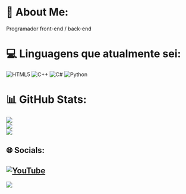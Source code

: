 # 💫 About Me:
Programador front-end / back-end

# 💻 Linguagens que atualmente sei:
![HTML5](https://img.shields.io/badge/html5-%23E34F26.svg?style=for-the-badge&logo=html5&logoColor=white) ![C++](https://img.shields.io/badge/c++-%2300599C.svg?style=for-the-badge&logo=c%2B%2B&logoColor=white) ![C#](https://img.shields.io/badge/c%23-%23239120.svg?style=for-the-badge&logo=csharp&logoColor=white) ![Python](https://img.shields.io/badge/python-3670A0?style=for-the-badge&logo=python&logoColor=ffdd54)

# 📊 GitHub Stats:
![](https://github-readme-stats.vercel.app/api?username=leozinnn&theme=dark&hide_border=false&include_all_commits=false&count_private=true)<br/>
![](https://github-readme-streak-stats.herokuapp.com/?user=leozinnn&theme=dark&hide_border=false)<br/>
![](https://github-readme-stats.vercel.app/api/top-langs/?username=leozinnn&theme=dark&hide_border=false&include_all_commits=false&count_private=true&layout=compact)

## 🌐 Socials:
[![YouTube](https://img.shields.io/badge/YouTube-%23FF0000.svg?logo=YouTube&logoColor=white)](https://youtube.com/@leozinnn666) 
---
[![](https://visitcount.itsvg.in/api?id=leozinnn&icon=5&color=12)](https://visitcount.itsvg.in)
